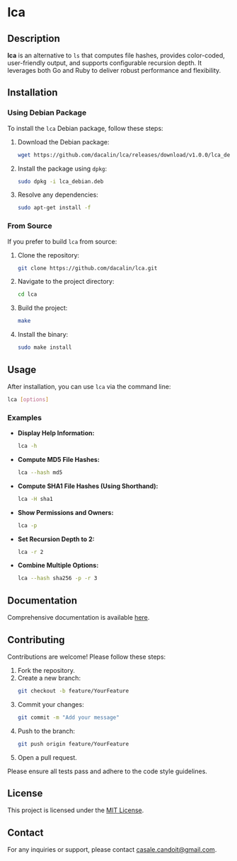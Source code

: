 # lca

## Description

**lca** is an alternative to `ls` that computes file hashes, provides color-coded, user-friendly output, and supports configurable recursion depth. It leverages both Go and Ruby to deliver robust performance and flexibility.

## Installation

### Using Debian Package

To install the `lca` Debian package, follow these steps:

1. Download the Debian package:

    ```bash
    wget https://github.com/dacalin/lca/releases/download/v1.0.0/lca_debian.deb
    ```

2. Install the package using `dpkg`:

    ```bash
    sudo dpkg -i lca_debian.deb
    ```

3. Resolve any dependencies:

    ```bash
    sudo apt-get install -f
    ```

### From Source

If you prefer to build `lca` from source:

1. Clone the repository:

    ```bash
    git clone https://github.com/dacalin/lca.git
    ```

2. Navigate to the project directory:

    ```bash
    cd lca
    ```

3. Build the project:

    ```bash
    make
    ```

4. Install the binary:

    ```bash
    sudo make install
    ```

## Usage

After installation, you can use `lca` via the command line:

```bash
lca [options]
```

### Examples

- **Display Help Information:**
    ```bash
    lca -h
    ```

- **Compute MD5 File Hashes:**
    ```bash
    lca --hash md5
    ```

- **Compute SHA1 File Hashes (Using Shorthand):**
    ```bash
    lca -H sha1
    ```

- **Show Permissions and Owners:**
    ```bash
    lca -p
    ```

- **Set Recursion Depth to 2:**
    ```bash
    lca -r 2
    ```

- **Combine Multiple Options:**
    ```bash
    lca --hash sha256 -p -r 3
    ```

## Documentation

Comprehensive documentation is available [here](docs/README.md).

## Contributing

Contributions are welcome! Please follow these steps:

1. Fork the repository.
2. Create a new branch:
    ```bash
    git checkout -b feature/YourFeature
    ```
3. Commit your changes:
    ```bash
    git commit -m "Add your message"
    ```
4. Push to the branch:
    ```bash
    git push origin feature/YourFeature
    ```
5. Open a pull request.

Please ensure all tests pass and adhere to the code style guidelines.

## License

This project is licensed under the [MIT License](LICENSE).

## Contact

For any inquiries or support, please contact [casale.candoit@gmail.com](mailto:casale.candoit@gmail.com).
